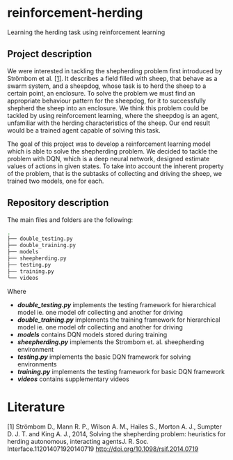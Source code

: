 # reinforcement-herding

Learning the herding task using reinforcement learning

## Project description

We were interested in tackling the shepherding problem first introduced by Strömbom et al. [[1]](#literature). It describes a field filled with sheep, that behave as a swarm system, and a sheepdog, whose task is to herd the sheep to a certain point, an enclosure. To solve the problem we must find an appropriate behaviour pattern for the sheepdog, for it to successfully shepherd the sheep into an enclosure. We think this problem could be tackled by using reinforcement learning, where the sheepdog is an agent, unfamiliar with the herding characteristics of the sheep. Our end result would be a trained agent capable of solving this task.

The goal of this project was to develop a reinforcement learning model which is able to solve the shepherding problem. We decided to tackle the problem with DQN, which is a deep neural network, designed estimate values of actions in given states. To take into account the inherent property of the problem, that is the subtasks of collecting and driving the sheep, we trained two models, one for each.

## Repository description

The main files and folders are the following: 

```bash
.
├── double_testing.py
├── double_training.py 
├── models 
├── sheepherding.py 
├── testing.py 
├── training.py 
└── videos 
```

Where
- **_double_testing.py_** implements the testing framework for hierarchical model ie. one model ofr collecting and another for driving
- **_double_training.py_** implements the training framework for hierarchical model ie. one model ofr collecting and another for driving
- **_models_** contains DQN models stored during training
- **_sheepherding.py_** implements the Strombom et. al. sheepherding environment
- **_testing.py_** implements the basic DQN framework for solving environments
- **_training.py_** implements the testing framework for basic DQN framework
- **_videos_** contains supplementary videos

# Literature

[1] Strömbom D., Mann R. P., Wilson A. M., Hailes S., Morton A. J., Sumpter D. J. T. and King A. J.,
2014, Solving the shepherding problem: heuristics for herding autonomous, interacting agentsJ. R. Soc. Interface.112014071920140719
http://doi.org/10.1098/rsif.2014.0719
